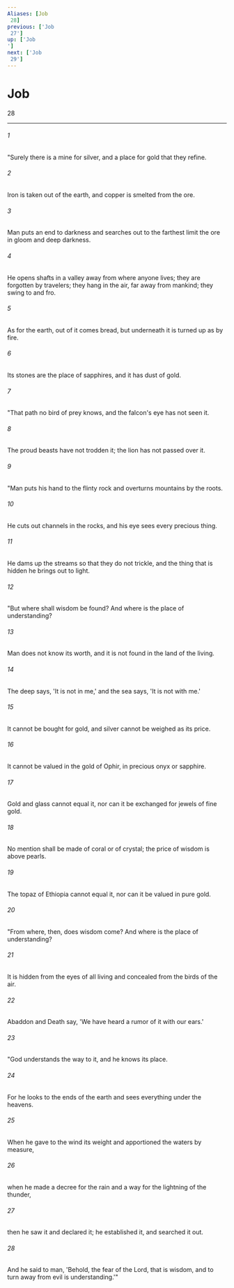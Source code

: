 ```yaml
---
Aliases: [Job 28]
previous: ['Job 27']
up: ['Job']
next: ['Job 29']
---
```

# Job 28

***
 

###### 1 
"Surely there is a mine for silver,  and a place for gold that they refine.   

###### 2 
Iron is taken out of the earth,  and copper is smelted from the ore.   

###### 3 
Man puts an end to darkness  and searches out to the farthest limit  the ore in gloom and deep darkness.   

###### 4 
He opens shafts in a valley away from where anyone lives;  they are forgotten by travelers;  they hang in the air, far away from mankind; they swing to and fro.   

###### 5 
As for the earth, out of it comes bread,  but underneath it is turned up as by fire.   

###### 6 
Its stones are the place of sapphires,  and it has dust of gold.  

###### 7 
"That path no bird of prey knows,  and the falcon's eye has not seen it.   

###### 8 
The proud beasts have not trodden it;  the lion has not passed over it.  

###### 9 
"Man puts his hand to the flinty rock  and overturns mountains by the roots.   

###### 10 
He cuts out channels in the rocks,  and his eye sees every precious thing.   

###### 11 
He dams up the streams so that they do not trickle,  and the thing that is hidden he brings out to light.  

###### 12 
"But where shall wisdom be found?  And where is the place of understanding?   

###### 13 
Man does not know its worth,  and it is not found in the land of the living.   

###### 14 
The deep says, 'It is not in me,'  and the sea says, 'It is not with me.'   

###### 15 
It cannot be bought for gold,  and silver cannot be weighed as its price.   

###### 16 
It cannot be valued in the gold of Ophir,  in precious onyx or sapphire.   

###### 17 
Gold and glass cannot equal it,  nor can it be exchanged for jewels of fine gold.   

###### 18 
No mention shall be made of coral or of crystal;  the price of wisdom is above pearls.   

###### 19 
The topaz of Ethiopia cannot equal it,  nor can it be valued in pure gold.  

###### 20 
"From where, then, does wisdom come?  And where is the place of understanding?   

###### 21 
It is hidden from the eyes of all living  and concealed from the birds of the air.   

###### 22 
Abaddon and Death say,  'We have heard a rumor of it with our ears.'  

###### 23 
"God understands the way to it,  and he knows its place.   

###### 24 
For he looks to the ends of the earth  and sees everything under the heavens.   

###### 25 
When he gave to the wind its weight  and apportioned the waters by measure,   

###### 26 
when he made a decree for the rain  and a way for the lightning of the thunder,   

###### 27 
then he saw it and declared it;  he established it, and searched it out.   

###### 28 
And he said to man,  'Behold, the fear of the Lord, that is wisdom,  and to turn away from evil is understanding.'"
